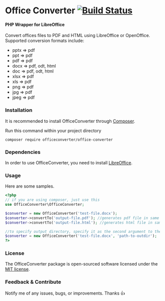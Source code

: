 # Office Converter [![Build Status](https://travis-ci.org/OfficeConverter/office-converter.svg?branch=master)](https://travis-ci.org/OfficeConverter/office-converter)
#### PHP Wrapper for LibreOffice

Convert offices files to PDF and HTML using LibreOffice or OpenOffice.
Supported conversion formats include:

* pptx => pdf
* ppt => pdf
* pdf => pdf
* docx => pdf, odt, html
* doc => pdf, odt, html
* xlsx => pdf
* xls => pdf
* png => pdf
* jpg => pdf
* jpeg => pdf

### Installation

It is recommended to install OfficeConverter through [Composer](http://getcomposer.org/).

Run this command within your project directory

```shell
composer require officeconverter/office-converter
```

### Dependencies
In order to use OfficeConverter, you need to install [LibreOffice](http://www.libreoffice.org/).

### Usage

Here are some samples.

```php
<?php
// if you are using composer, just use this
use OfficeConverter\OfficeConverter;

$converter = new OfficeConverter('test-file.docx');
$converter->convertTo('output-file.pdf'); //generates pdf file in same directory as test-file.docx
$converter->convertTo('output-file.html'); //generates html file in same directory as test-file.docx

//to specify output directory, specify it as the second argument to the constructor
$converter = new OfficeConverter('test-file.docx', 'path-to-outdir');
?>
```

### License
The OfficeConverter package is open-sourced software licensed under the [MIT license](http://opensource.org/licenses/MIT).

### Feedback & Contribute

Notify me of any issues, bugs, or improvements. Thanks :+1:
